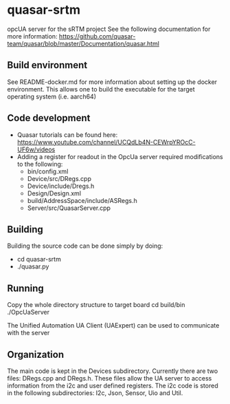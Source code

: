 # quasar-srtm

opcUA server for the sRTM project
See the following documentation for more information:
    https://github.com/quasar-team/quasar/blob/master/Documentation/quasar.html

## Build environment

See README-docker.md for more information about setting up the docker environment. This allows one to build the executable for the target operating system (i.e. aarch64)

## Code development
- Quasar tutorials can be found here: https://www.youtube.com/channel/UCQdLb4N-CEWrpYROcC-UF6w/videos
- Adding a register for readout in the OpcUa server required modifications to the following:
    - bin/config.xml
    - Device/src/DRegs.cpp
    - Device/include/Dregs.h
    - Design/Design.xml
    - build/AddressSpace/include/ASRegs.h
    - Server/src/QuasarServer.cpp

## Building
Building the source code can be done simply by doing:
  - cd quasar-srtm
  - ./quasar.py 


## Running
Copy the whole directory structure to target board
  cd build/bin
  ./OpcUaServer

  The Unified Automation UA Client (UAExpert) can be used to communicate with the server

## Organization
  The main code is kept in the Devices subdirectory. Currently there are two files: DRegs.cpp and DRegs.h. These files allow the UA server to access information from the i2c and user defined registers. The i2c code is stored in the following subdirectories: I2c, Json, Sensor, Uio and Util.
